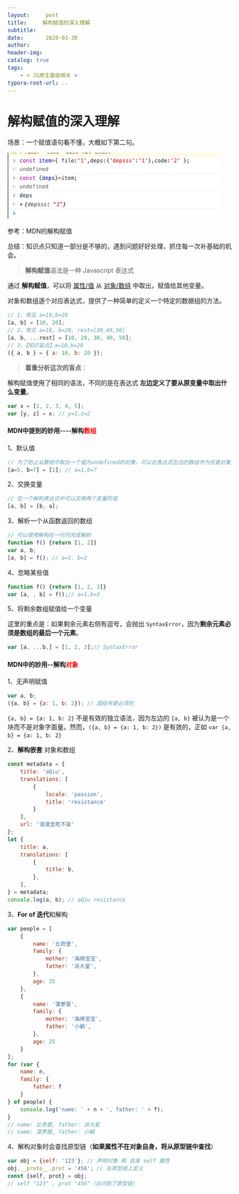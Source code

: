 ```yaml
---
layout:     post
title:     解构赋值的深入理解
subtitle:  
date:       2020-03-30
author:     
header-img: 
catalog: true
tags:
    - < JS原生基础相关 >
typora-root-url: ..
---
```



# 解构赋值的深入理解

场景：一个赋值语句看不懂，大概如下第二句。

![image-20200331094142020](/../img/assets_2019/image-20200331094142020.png)

参考：MDN的解构赋值

总结：知识点只知道一部分是不够的，遇到问题好好处理，抓住每一次补基础的机会。



> **解构赋值**语法是一种 Javascript 表达式

通过 **解构赋值**，可以将 <u>属性/值</u> 从 <u>对象/数组</u> 中取出，赋值给其他变量。

对象和数组逐个对应表达式，提供了一种简单的定义一个特定的数据组的方法。

```javascript
// 1、常见 a=10,b=20
[a, b] = [10, 20];
// 2、常见 a=10, b=20, rest=[30,40,50]
[a, b, ...rest] = [10, 20, 30, 40, 50];
// 3、【知识盲点】a=10,b=20
({ a, b } = { a: 10, b: 20 });
```

> **着重分析这次的盲点**：

解构赋值使用了相同的语法，不同的是在表达式 **左边定义了要从原变量中取出什么变量**。

```javascript
var x = [1, 2, 3, 4, 5];
var [y, z] = x; // y=1,z=2
```



#### MDN中提到的妙用----解构<span style="color:red">数组</span>

1、默认值

```javascript
// 为了防止从数组中取出一个值为undefined的对象，可以在表达式左边的数组中为任意对象预设默认值
[a=5, b=7] = [1]; // a=1,b=7
```

2、交换变量

```javascript
// 在一个解构表达式中可以交换两个变量的值
[a, b] = [b, a];
```

3、解析一个从函数返回的数组

```javascript
// 可以使用解构在一行内完成解析
function f() {return [1, 2]}
var a, b; 
[a, b] = f(); // a=1, b=2
```

4、忽略某些值

```javascript
function f() {return [1, 2, 3]}
var [a, , b] = f();// a=1,b=3
```

5、将剩余数组赋值给一个变量

这里的重点是：如果剩余元素右侧有逗号，会抛出 `SyntaxError`，因为**剩余元素必须是数组的最后一个元素**。

```javascript
var [a, ...b,] = [1, 2, 3];// SyntaxError
```



#### MDN中的妙用--解构<span style="color:red">对象</span>

1、无声明赋值

```javascript
var a, b;
({a, b} = {a: 1, b: 2}); // 圆括号是必须的
```

`{a, b} = {a: 1, b: 2}` 不是有效的独立语法，因为左边的 `{a, b}` 被认为是一个块而不是对象字面量。然而，`({a, b} = {a: 1, b: 2})` 是有效的，正如 `var {a, b} = {a: 1, b: 2}`

2、**解构嵌套** 对象和数组

```javascript
const metadata = {
    title: 'aQiu',
    translations: [
        {
            locale: 'passion',
            title: 'resistance'
        }
    ],
    url: '浪漫至死不渝'
};
let {
    title: a,
    translations: [
        {
            title: b,
        },
    ],
} = metadata;
console.log(a, b); // aQiu resistance
```

3、**For of 迭代**和解构

```javascript
var people = [
    {
        name: '比奇堡',
        family: {
            mother: '海绵宝宝',
            father: '派大星',
        },
        age: 35
    },
    {
        name: '菠萝屋',
        family: {
            mother: '海绵宝宝',
            father: '小蜗',
        },
        age: 25
    }
];
for (var {
    name: n,
    family: {
        father: f
    }
} of people) {
    console.log('name: ' + n + ', father: ' + f);
}
// name: 比奇堡, father: 派大星
// name: 菠萝屋, father: 小蜗
```

4、解构对象时会查找原型链（**如果属性不在对象自身，将从原型链中查找**）

```javascript
var obj = {self: '123'}; // 声明对象 和 自身 self 属性
obj.__proto__.prot = '456'; // 在原型链上定义
const {self, prot} = obj;
// self "123" , prot "456"（访问到了原型链）
```

